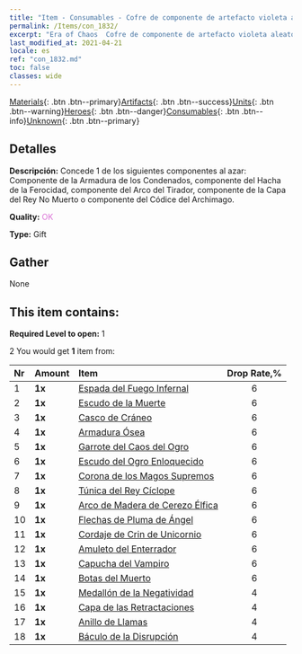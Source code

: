 ```yaml
---
title: "Item - Consumables - Cofre de componente de artefacto violeta aleatorio"
permalink: /Items/con_1832/
excerpt: "Era of Chaos  Cofre de componente de artefacto violeta aleatorio"
last_modified_at: 2021-04-21
locale: es
ref: "con_1832.md"
toc: false
classes: wide
---
```

 [Materials](/es/Items/){: .btn .btn--primary}[Artifacts](/es/Items/Artifacts/){: .btn .btn--success}[Units](/es/Items/Units/){: .btn .btn--warning}[Heroes](/es/Items/Heroes/){: .btn .btn--danger}[Consumables](/es/Items/Consumables/){: .btn .btn--info}[Unknown](/es/Items/Unknown/){: .btn .btn--primary}

## Detalles
 **Descripción:** Concede 1 de los siguientes componentes al azar: Componente de la Armadura de los Condenados, componente del Hacha de la Ferocidad, componente del Arco del Tirador, componente de la Capa del Rey No Muerto o componente del Códice del Archimago.

 **Quality:** <span style="color: #DA70D6">OK</span>

 **Type:** Gift

## Gather

  None

## This item contains:

 **Required Level to open:** 1

 2 You would get **1** item  from:

  | Nr | Amount |     Item    | Drop Rate,% |
  |:---|:-------|:------------|:---------:|
  | 1 |  **1x** | [Espada del Fuego Infernal](/es/Items/art_121/) | 6 | 
  | 2 |  **1x** | [Escudo de la Muerte](/es/Items/art_122/) | 6 | 
  | 3 |  **1x** | [Casco de Cráneo](/es/Items/art_123/) | 6 | 
  | 4 |  **1x** | [Armadura Ósea](/es/Items/art_124/) | 6 | 
  | 5 |  **1x** | [Garrote del Caos del Ogro](/es/Items/art_125/) | 6 | 
  | 6 |  **1x** | [Escudo del Ogro Enloquecido](/es/Items/art_126/) | 6 | 
  | 7 |  **1x** | [Corona de los Magos Supremos](/es/Items/art_127/) | 6 | 
  | 8 |  **1x** | [Túnica del Rey Cíclope](/es/Items/art_128/) | 6 | 
  | 9 |  **1x** | [Arco de Madera de Cerezo Élfica](/es/Items/art_103/) | 6 | 
  | 10 |  **1x** | [Flechas de Pluma de Ángel](/es/Items/art_104/) | 6 | 
  | 11 |  **1x** | [Cordaje de Crin de Unicornio](/es/Items/art_105/) | 6 | 
  | 12 |  **1x** | [Amuleto del Enterrador](/es/Items/art_129/) | 6 | 
  | 13 |  **1x** | [Capucha del Vampiro](/es/Items/art_130/) | 6 | 
  | 14 |  **1x** | [Botas del Muerto](/es/Items/art_131/) | 6 | 
  | 15 |  **1x** | [Medallón de la Negatividad](/es/Items/art_136/) | 4 | 
  | 16 |  **1x** | [Capa de las Retractaciones](/es/Items/art_137/) | 4 | 
  | 17 |  **1x** | [Anillo de Llamas](/es/Items/art_138/) | 4 | 
  | 18 |  **1x** | [Báculo de la Disrupción](/es/Items/art_139/) | 4 | 

